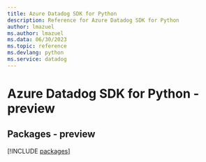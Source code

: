 ```yaml
---
title: Azure Datadog SDK for Python
description: Reference for Azure Datadog SDK for Python
author: lmazuel
ms.author: lmazuel
ms.data: 06/30/2023
ms.topic: reference
ms.devlang: python
ms.service: datadog
---
```

# Azure Datadog SDK for Python - preview
## Packages - preview
[!INCLUDE [packages](datadog-index.md)]